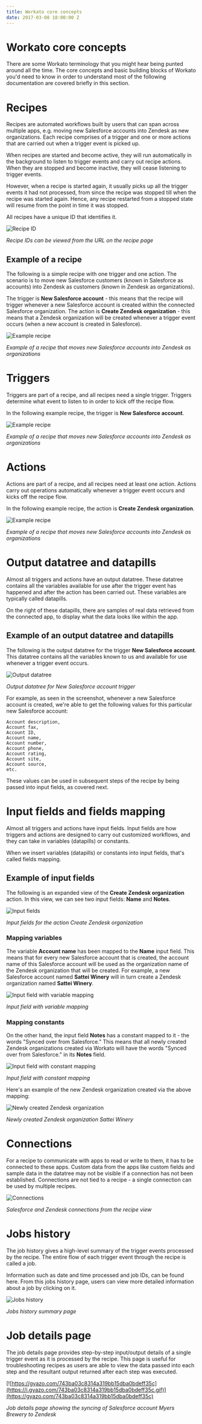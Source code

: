 ```yaml
---
title: Workato core concepts
date: 2017-03-08 18:00:00 Z
---
```


# Workato core concepts
There are some Workato terminology that you might hear being punted around all the time. The core concepts and basic building blocks of Workato you'd need to know in order to understand most of the following documentation are covered briefly in this section.

# Recipes
Recipes are automated workflows built by users that can span across multiple apps, e.g. moving new Salesforce accounts into Zendesk as new organizations. Each recipe comprises of a trigger and one or more actions that are carried out when a trigger event is picked up.

When recipes are started and become active, they will run automatically in the background to listen to trigger events and carry out recipe actions. When they are stopped and become inactive, they will cease listening to trigger events.

However, when a recipe is started again, it usually picks up all the trigger events it had not processed, from since the recipe was stopped till when the recipe was started again. Hence, any recipe restarted from a stopped state will resume from the point in time it was stopped.

All recipes have a unique ID that identifies it.

![Recipe ID](/_uploads/workato-concepts/recipe-id.png)

*Recipe IDs can be viewed from the URL on the recipe page*

## Example of a recipe
The following is a simple recipe with one trigger and one action. The scenario is to move new Salesforce customers (known in Salesforce as accounts) into Zendesk as customers (known in Zendesk as organizations).

The trigger is **New Salesforce account** - this means that the recipe will trigger whenever a new Salesforce account is created within the connected Salesforce organization. The action is **Create Zendesk organization** - this means that a Zendesk organization will be created whenever a trigger event occurs (when a new account is created in Salesforce).

![Example recipe](/_uploads/workato-concepts/example-recipe.png)

*Example of a recipe that moves new Salesforce accounts into Zendesk as organizations*

# Triggers
Triggers are part of a recipe, and all recipes need a single trigger. Triggers determine what event to listen to in order to kick off the recipe flow.

In the following example recipe, the trigger is **New Salesforce account**.

![Example recipe](/_uploads/workato-concepts/example-recipe.png)

*Example of a recipe that moves new Salesforce accounts into Zendesk as organizations*

# Actions
Actions are part of a recipe, and all recipes need at least one action. Actions carry out operations automatically whenever a trigger event occurs and kicks off the recipe flow.

In the following example recipe, the action is **Create Zendesk organization**.

![Example recipe](/_uploads/workato-concepts/example-recipe.png)

*Example of a recipe that moves new Salesforce accounts into Zendesk as organizations*

# Output datatree and datapills
Almost all triggers and actions have an output datatree. These datatree contains all the variables available for use after the trigger event has happened and after the action has been carried out. These variables are typically called datapills.

On the right of these datapills, there are samples of real data retrieved from the connected app, to display what the data looks like within the app.

## Example of an output datatree and datapills
The following is the output datatree for the trigger **New Salesforce account**. This datatree contains all the variables known to us and available for use whenever a trigger event occurs.

![Output datatree](/_uploads/workato-concepts/output-datatree.png)

*Output datatree for New Salesforce account trigger*

For example, as seen in the screenshot, whenever a new Salesforce account is created, we're able to get the following values for this particular new Salesforce account:
```
Account description,
Account fax,
Account ID,
Account name,
Account number,
Account phone,
Account rating,
Account site,
Account source,
etc.
```

These values can be used in subsequent steps of the recipe by being passed into input fields, as covered next.

# Input fields and fields mapping
Almost all triggers and actions have input fields. Input fields are how triggers and actions are designed to carry out customized workflows, and they can take in variables (datapills) or constants.

When we insert variables (datapills) or constants into input fields, that's called fields mapping.

## Example of input fields
The following is an expanded view of the **Create Zendesk organization** action. In this view, we can see two input fields: **Name** and **Notes**.

![Input fields](/_uploads/workato-concepts/input-fields.png)

*Input fields for the action Create Zendesk organization*

### Mapping variables
The variable **Account name** has been mapped to the **Name** input field. This means that for every new Salesforce account that is created, the account name of this Salesforce account will be used as the organization name of the Zendesk organization that will be created. For example, a new Salesforce account named **Sattei Winery** will in turn create a Zendesk organization named **Sattei Winery**.

![Input field with variable mapping](/_uploads/workato-concepts/input-field-with-variable.png)

*Input field with variable mapping*

### Mapping constants
On the other hand, the input field **Notes** has a constant mapped to it - the words "Synced over from Salesforce." This means that all newly created Zendesk organizations created via Workato will have the words "Synced over from Salesforce." in its **Notes** field.

![Input field with constant mapping](/_uploads/workato-concepts/input-field-with-constant.png)

*Input field with constant mapping*

Here's an example of the new Zendesk organization created via the above mapping:

![Newly created Zendesk organization](/_uploads/workato-concepts/zendesk-organization.png)

*Newly created Zendesk organization Sattei Winery*

# Connections
For a recipe to communicate with apps to read or write to them, it has to be connected to these apps. Custom data from the apps like custom fields and sample data in the datatree may not be visible if a connection has not been established. Connections are not tied to a recipe - a single connection can be used by multiple recipes.

![Connections](/_uploads/workato-concepts/connections.png)

*Salesforce and Zendesk connections from the recipe view*

# Jobs history
The job history gives a high-level summary of the trigger events processed by the recipe. The entire flow of each trigger event through the recipe is called a job.

Information such as date and time processed and job IDs, can be found here. From this jobs history page, users can view more detailed information about a job by clicking on it.

![Jobs history](/_uploads/workato-concepts/jobs-history.png)

*Jobs history summary page*

# Job details page
The job details page provides step-by-step input/output details of a single trigger event as it is processed by the recipe. This page is useful for troubleshooting recipes as users are able to view the data passed into each step and the resultant output returned after each step was executed.

[![https://gyazo.com/743ba03c8314a319bb15dba0bdeff35c](https://i.gyazo.com/743ba03c8314a319bb15dba0bdeff35c.gif)](https://gyazo.com/743ba03c8314a319bb15dba0bdeff35c)

*Job details page showing the syncing of Salesforce account Myers Brewery to Zendesk*

